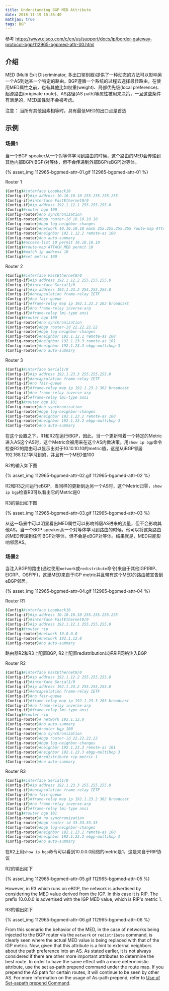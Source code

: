 ```yaml
---
title: Understanding BGP MED Attribute
date: 2018-11-19 15:36:40
mathjax: true
tags: BGP
---
```


参考 <https://www.cisco.com/c/en/us/support/docs/ip/border-gateway-protocol-bgp/112965-bgpmed-attr-00.html>

## 介绍

MED (Multi Exit Discriminator, 多出口鉴别器)提供了一种动态的方法可以影响另一个AS到达某一个特定的路由。BGP遵循一个系统的过程去选择最佳路由，在使用MED属性之前，也有其他比如权重(weight)、局部优先级(local preference)、起源路由(originate route)、AS路径(AS path)等属性被用来决策，一旦这些条件有满足的，MED属性就不会被考虑。

注意： 当所有其他因素相等时，具有最低MED的出口点是首选

## 示例

### 场景1

当一个BGP speaker从一个对等体学习到路由的时候，这个路由的MED会传递到其他内部BGP(iBGP)对等体，但不会传递到外部BGP(eBGP)对等体。

{% asset_img 112965-bgpmed-attr-01.gif 112965-bgpmed-attr-01 %}

Router 1

```sh
(Config)#interface Loopback10
(Config-if)#ip address 10.10.10.10 255.255.255.255
(Config-if)#interface FastEthernet0/0
(Config-if)#ip address 192.1.12.1 255.255.255.0
(Config)#router bgp 100
(Config-router)#no synchronization
(Config-router)#bgp router-id 10.10.10.10
(Config-router)#bgp log-neighbor-changes
(Config-router)#network 10.10.10.10 mask 255.255.255.255 route-map ATTACH_MED
(Config-router)#neighbor 192.1.12.2 remote-as 100
(Config-router)#no auto-summary
(Config)#access-list 10 permit 10.10.10.10
(Config)#route-map ATTACH_MED permit 10
(Config)#match ip address 10
(Config)#set metric 100
```

Router 2

```sh
(Config)#interface FastEthernet0/0
(Config-if)#ip address 192.1.12.2 255.255.255.0
(Config-if)#interface Serial1/0
(Config-if)#ip address 192.1.23.2 255.255.255.0
(Config-if)#encapsulation frame-relay IETF
(Config-if)#no fair-queue
(Config-if)#frame-relay map ip 192.1.23.3 203 broadcast
(Config-if)#no frame-relay inverse-arp
(Config-if)#frame-relay lmi-type ansi
(Config)#router bgp 100
(Config-router)#no synchronization
(Config-router)#bgp router-id 22.22.22.22
(Config-router)#bgp log-neighbor-changes
(Config-router)#neighbor 192.1.12.1 remote-as 100
(Config-router)#neighbor 192.1.23.3 remote-as 101
(Config-router)#neighbor 192.1.23.3 ebgp-multihop 3
(Config-router)#no auto-summary
```

Router 3

```sh
(Config)#interface Serial1/0
(Config-if)#ip address 192.1.23.3 255.255.255.0
(Config-if)#encapsulation frame-relay IETF
(Config-if)#no fair-queue
(Config-if)#frame-relay map ip 192.1.23.2 302 broadcast
(Config-if)#no frame-relay inverse-arp
(Config-if)#frame-relay lmi-type ansi
(Config)#router bgp 101
(Config-router)#no synchronization
(Config-router)#bgp log-neighbor-changes
(Config-router)#neighbor 192.1.23.2 remote-as 100
(Config-router)#neighbor 192.1.23.2 ebgp-multihop 3
(Config-router)#no auto-summary
```

在这个设置之下，R1和R2在运行iBGP，因此，当一个更新带着一个特定的Metric进入AS这个AS时，这个Metric会被用来在这个AS内做决策。用`show ip bgp`命令检查R2的路由可以显示出对于10.10.10.10的metric值，这是从iBGP邻居192.168.12.1学习到的，并且有一个MED值100

R2的输入如下图

{% asset_img 112965-bgpmed-attr-02.gif 112965-bgpmed-attr-02 %}

R2和R3之间运行eBGP，当同样的更新到达另一个AS时，这个Metric归零，`show ip bgp`检查R3可以看出它的Metric是0

R3的输出如下图

{% asset_img 112965-bgpmed-attr-03.gif 112965-bgpmed-attr-03 %}

从这一场景中可以明显看出MED属性可以影响邻居AS进来的流量，但不会影响其他AS。当一个BGP speaker从一个对等体学习到路由的时候，他可以将这条路由的MED传递到任何iBGP对等体，但不会是eBGP对等体。结果就是，MED只能影响邻居AS。

### 场景2

当注入BGP的路由(通过使用`network`或`redistribute`命令)来自于其他IGP(RIP、EIGRP、OSFPF)，这里MED来自于IGP metric并且带有这个MED的路由被宣告到eBGP邻居。

{% asset_img 112965-bgpmed-attr-04.gif 112965-bgpmed-attr-04 %}

Router R1

```sh
(Config)#interface Loopback10
(Config-if)#ip address 10.10.10.10 255.255.255.255
(Config-if)#interface FastEthernet0/0
(Config-if)#ip address 192.1.12.1 255.255.255.0
(Config)#router rip
(Config-router)#network 10.0.0.0
(Config-router)#network 192.1.12.0
(Config-router)#no auto-summary
```

路由器R2和R3上配置BGP, R2上配置redistribution以把RIP网络注入BGP

Router R2

```sh
(Config)#interface FastEthernet0/0
(Config-if)#ip address 192.1.12.2 255.255.255.0
(Config-if)#interface Serial1/0
(Config-if)#ip address 192.1.23.2 255.255.255.0
(Config-if)#encapsulation frame-relay IETF
(Config-if)#no fair-queue
(Config-if)#frame-relay map ip 192.1.23.3 203 broadcast
(Config-if)#no frame-relay inverse-arp
(Config-if)#frame-relay lmi-type ansi
(Config)#router rip
(Config-router)# network 192.1.12.0
(Config-router)#no auto-summary
(Config-router)#router bgp 100
(Config-router)#no synchronization
(Config-router)#bgp router-id 22.22.22.22
(Config-router)#bgp log-neighbor-changes
(Config-router)#neighbor 192.1.23.3 remote-as 101
(Config-router)#neighbor 192.1.23.3 ebgp-multihop 3
(Config-router)#redistribute rip metric 1
(Config-router)#no auto-summary
```

Router R3

```sh
(Config)#interface Serial1/0
(Config-if)#ip address 192.1.23.3 255.255.255.0
(Config-if)#encapsulation frame-relay IETF
(Config-if)#no fair-queue
(Config-if)#frame-relay map ip 192.1.23.2 302 broadcast
(Config-if)#no frame-relay inverse-arp
(Config-if)#frame-relay lmi-type ansi
(Config)#router bgp 101
(Config-router)# no synchronization
(Config-router)#bgp router-id 33.33.33.33
(Config-router)#bgp log-neighbor-changes
(Config-router)#neighbor 192.1.23.2 remote-as 100
(Config-router)#neighbor 192.1.23.2 ebgp-multihop 3
(Config-router)#no auto-summary
```

在R2上用`show ip bgp`命令可以看到10.0.0.0网络的metric是1，这是来自于RIP协议

R2的输出如下

{% asset_img 112965-bgpmed-attr-05.gif 112965-bgpmed-attr-05 %}

However, in R3 which runs on eBGP, the network is advertised by considering the MED value derived from the IGP. In this case it is RIP. The prefix 10.0.0.0 is advertised with the IGP MED value, which is RIP's metric 1.

R3的输出如下

{% asset_img 112965-bgpmed-attr-06.gif 112965-bgpmed-attr-06 %}

From this scenario the behavior of the MED, in the case of networks being injected to the BGP router via the `network` or `redistribute` command, is clearly seen where the actual MED value is being replaced with that of the IGP metric. Now, given that this attribute is a hint to external neighbors about the path preference into an AS. As stated earlier, it is not always considered if there are other more important attributes to determine the best route. In order to have the same effect with a more deterministic attribute, use the set as-path prepend command under the route map. If you prepend the AS path for certain routes, it will continue to be seen by other AS. For more information on the usage of As-path prepend, refer to [Use of Set-aspath prepend Command](https://www.cisco.com/en/US/tech/tk365/technologies_tech_note09186a00800c95bb.shtml#neighborsroutemaps).